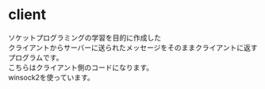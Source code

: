 # client
ソケットプログラミングの学習を目的に作成した<br>
クライアントからサーバーに送られたメッセージをそのままクライアントに返すプログラムです。<br>
こちらはクライアント側のコードになります。<br>
winsock2を使っています。
